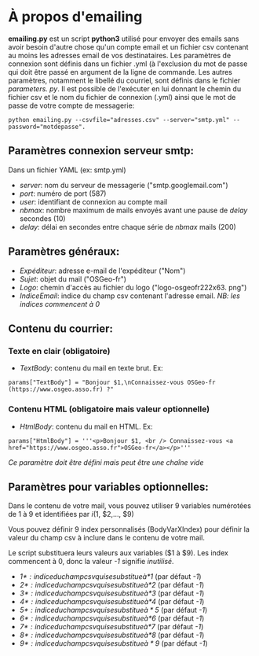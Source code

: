 # À propos d'emailing

**emailing.py** est un script **python3** utilisé pour envoyer des emails sans avoir besoin d'autre chose qu'un compte email et un fichier csv contenant au moins les adresses email de vos destinataires.
Les paramètres de connexion sont définis dans un fichier .yml (à l'exclusion du mot de passe qui doit être passé en argument de la ligne de commande.
Les autres paramètres, notamment le libellé du courriel, sont définis dans le fichier *parameters. py*. 
Il est possible de l'exécuter en lui donnant le chemin du fichier csv et le nom du fichier de connexion (.yml) ainsi que le mot de passe de votre compte de messagerie:

    python emailing.py --csvfile="adresses.csv" --server="smtp.yml" --password="motdepasse".

## Paramètres connexion serveur smtp:

Dans un fichier YAML (ex: smtp.yml)
 - *server*: nom du serveur de messagerie ("smtp.googlemail.com")
 - *port*: numéro de port (587)
 - *user*: identifiant de connexion au compte mail
 - *nbmax*: nombre maximum de mails envoyés avant une pause de *delay* secondes (10)
 - *delay*: délai en secondes entre chaque série de *nbmax* mails (200)

## Paramètres généraux:

 - *Expéditeur*: adresse e-mail de l'expéditeur ("Nom")
 - *Sujet*: objet du mail ("OSGeo-fr")
 - *Logo*: chemin d'accès au fichier du logo ("logo-osgeofr222x63. png")
 - *IndiceEmail*: indice du champ csv contenant l'adresse email.
 *NB: les indices commencent à 0*

## Contenu du courrier:

### Texte en clair (obligatoire)
 - *TextBody*: contenu du mail en texte brut. Ex:
 
`params["TextBody"] = "Bonjour $1,\nConnaissez-vous OSGeo-fr (https://www.osgeo.asso.fr) ?"`
	
### Contenu HTML (obligatoire mais valeur optionnelle)
 - *HtmlBody*: contenu du mail en HTML. Ex: 

`params["HtmlBody"] = '''<p>Bonjour $1,
	<br />
	Connaissez-vous <a href="https://www.osgeo.asso.fr">OSGeo-fr</a></p>'''`

*Ce paramètre doit être défini mais peut être une chaîne vide*

## Paramètres pour variables optionnelles:
Dans le contenu de votre mail, vous pouvez utiliser 9 variables numérotées de 1 à 9 et identifiées par $i ($1, $2,..., $9)

Vous pouvez définir 9 index personnalisés (BodyVarXIndex) pour définir la valeur du champ csv à inclure dans le contenu de votre mail.

Le script substituera leurs valeurs aux variables ($1 à $9). Les index commencent à 0, donc la valeur *-1* signifie *inutilisé*.
 - *$1*: indice du champ csv qui se substitue à *$1* (par défaut *-1*)
 - *$2*: indice du champ csv qui se substitue à *$2* (par défaut *-1*)
 - *$3*: indice du champ csv qui se substitue à *$3* (par défaut *-1*)
 - *$4*: indice du champ csv qui se substitue à *$4* (par défaut *-1*)
 - *$5*: indice du champ csv qui se substitue à *5$* (par défaut *-1*)
 - *$6*: indice du champ csv qui se substitue à *$6* (par défaut *-1*)
 - *$7*: indice du champ csv qui se substitue à *$7* (par défaut *-1*)
 - *$8*: indice du champ csv qui se substitue à *$8* (par défaut *-1*)
 - *$9*: indice du champ csv qui se substitue à *9$* (par défaut *-1*)
